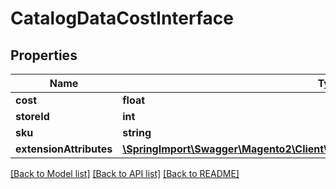 # CatalogDataCostInterface

## Properties
Name | Type | Description | Notes
------------ | ------------- | ------------- | -------------
**cost** | **float** | Cost value. | 
**storeId** | **int** | Store id. | 
**sku** | **string** | SKU. | 
**extensionAttributes** | [**\SpringImport\Swagger\Magento2\Client\Model\CatalogDataCostExtensionInterface**](CatalogDataCostExtensionInterface.md) |  | [optional] 

[[Back to Model list]](../README.md#documentation-for-models) [[Back to API list]](../README.md#documentation-for-api-endpoints) [[Back to README]](../README.md)


